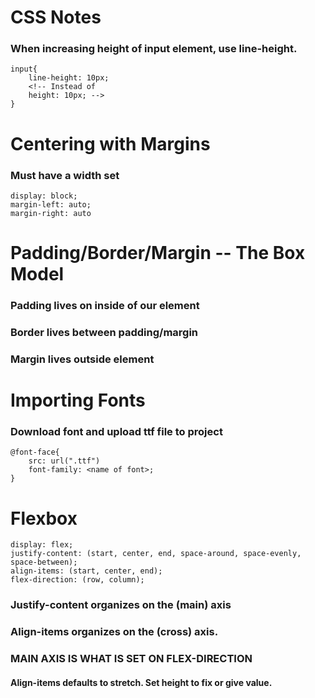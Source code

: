 # CSS Notes

### When increasing height of input element, use line-height.

```
input{
    line-height: 10px;
    <!-- Instead of
    height: 10px; -->
}
```

# Centering with Margins

### Must have a width set

```
display: block;
margin-left: auto;
margin-right: auto
```

# Padding/Border/Margin -- The Box Model

### Padding lives on inside of our element

### Border lives between padding/margin

### Margin lives outside element

# Importing Fonts

### Download font and upload ttf file to project

```
@font-face{
    src: url(".ttf")
    font-family: <name of font>;
}
```

# Flexbox

```
display: flex;
justify-content: (start, center, end, space-around, space-evenly, space-between);
align-items: (start, center, end);
flex-direction: (row, column);
```

### Justify-content organizes on the (main) axis

### Align-items organizes on the (cross) axis.

### MAIN AXIS IS WHAT IS SET ON FLEX-DIRECTION

#### Align-items defaults to stretch. Set height to fix or give value.
